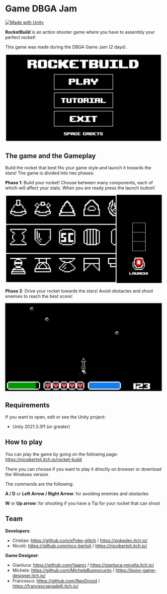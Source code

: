 # Game DBGA Jam
[![Made with Unity](https://img.shields.io/badge/Made%20with-Unity-57b9d3.svg?style=flat&logo=unity)](https://www.unity.com)

**RocketBuild** is an action shooter game where you have to assembly your perfect rocket!

This game was made during the DBGA Game Jam (2 days).

<img src="https://github.com/DBGA-Game-Jam-Team/Game-DBGA-Jam/blob/main/Screenshots/rocket_menu.png" width="750">

## The game and the Gameplay

Build the rocket that best fits your game style and launch it towards the stars! The game is divided into two phases:

**Phase 1**: Build your rocket! Choose between many components, each of which will affect your stats. When you are ready press the launch button!

<img src="https://github.com/DBGA-Game-Jam-Team/Game-DBGA-Jam/blob/main/Screenshots/rocket_gameplay_assembly.gif" width="750">

**Phase 2**: Drive your rocket towards the stars! Avoid obstacles and shoot enemies to reach the best score!

<img src="https://github.com/DBGA-Game-Jam-Team/Game-DBGA-Jam/blob/main/Screenshots/rocket_gameplay_space.gif" width="750">

## Requirements

If you want to open, edit or see the Unity project:
* Unity 2021.3.3f1 (or greater)

## How to play

You can play the game by going on the following page: https://nicobertoli.itch.io/rocket-build

There you can choose if you want to play it directly on browser or download the Windows version

The commands are the following:

**A / D** or **Left Arrow / Right Arrow**: for avoiding enemies and obstacles

**W** or **Up arrow**: for shooting if you have a Tip for your rocket that can shoot

## Team

**Developers**:

* Cristian: https://github.com/xPoke-glitch / https://pokedev.itch.io/
* Nicolò: https://github.com/nico-bertoli / https://nicobertoli.itch.io/

**Game Designer**:

* Gianluca: https://github.com/Vaancj / https://gianluca-micella.itch.io/
* Michele: https://github.com/MicheleBuonocunto / https://bono-game-designer.itch.io/
* Francesco: https://github.com/NeoDrood / https://francescopradelli.itch.io/


